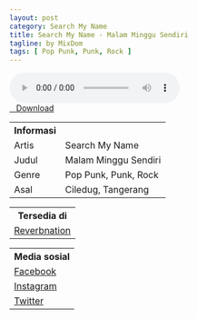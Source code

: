 ```yaml
---
layout: post
category: Search My Name
title: Search My Name - Malam Minggu Sendiri
tagline: by MixDom
tags: [ Pop Punk, Punk, Rock ]
---
```


<audio class='js-player' style="--plyr-color-main: #212121;" controls>
<source src="https://drive.google.com/uc?authuser=0&id=1t7VfjPgaez4WFsVLTzosAa6oOan4uzzr&export=download" type="audio/mp3">
</audio>

<!--more-->

<div class="post-button text-center">
<a class="btn" href="https://drive.google.com/uc?authuser=0&id=1t7VfjPgaez4WFsVLTzosAa6oOan4uzzr&export=download">
<i class="fa fa-caret-down" aria-hidden="true"></i>&nbsp; &nbsp;Download
</a>
</div>

<table>
<tr>
<th>Informasi</th>
<th></th>
</tr>
<tr>
<td>Artis</td>
<td>Search My Name</td>
</tr>
<tr>
<td>Judul</td>
<td>Malam Minggu Sendiri</td>
</tr>
<tr>
<td>Genre</td>
<td>Pop Punk, Punk, Rock</td>
</tr>
<tr>
<td>Asal</td>
<td>Ciledug, Tangerang</td>
</tr>
</table>

<table>
<tr>
<th>Tersedia di</th>
</tr>
<tr>
<td><a href="https://www.reverbnation.com/searchmynamepoppunk" target="_blank">Reverbnation</a></td>
</tr>
</table>

<table>
<tr>
<th>Media sosial</th>
</tr>
<tr>
<td><a href="https://facebook.com/SearchMyName2008" target="_blank">Facebook</a></td>
</tr>
<tr>
<td><a href="https://www.instagram.com/searchmynamepunk" target="_blank">Instagram</a></td>
</tr>
<tr>
<td><a href="https://twitter.com/SMNtwitt" target="_blank">Twitter</a></td>
</tr>
</table>
